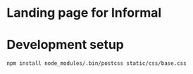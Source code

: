 # Landing page for Informal

# Development setup
`
npm install
node_modules/.bin/postcss static/css/base.css
`